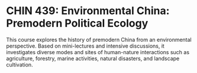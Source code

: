 # CHIN 439: Environmental China: Premodern Political Ecology

This course explores the history of premodern China from an environmental perspective. Based on mini-lectures and intensive discussions, it investigates diverse modes and sites of human-nature interactions such as agriculture, forestry, marine activities, natural disasters, and landscape cultivation.